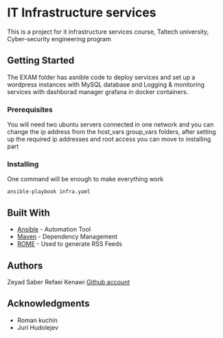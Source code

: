 # IT Infrastructure services

This is a project for it infrastructure services course, Taltech university,
Cyber-security engineering program
## Getting Started

The EXAM folder has asnible code to deploy services and set up a wordpress instances with MySQL database and Logging & monitoring services with dashborad manager grafana in docker containers.
### Prerequisites

You will need two ubuntu servers connected in one network and you can change the ip address from the host_vars group_vars folders, after setting up the required ip addresses and root access you can move to installing part

### Installing

One command will be enough to make everything work

```
ansible-playbook infra.yaml
```


## Built With

* [Ansible](https://www.ansible.com) - Automation Tool
* [Maven](https://maven.apache.org/) - Dependency Management
* [ROME](https://rometools.github.io/rome/) - Used to generate RSS Feeds



## Authors


Zeyad Saber Refaei Kenawi [Github account](https://github.com/zekena) 
## Acknowledgments

* Roman kuchin 
* Juri Hudolejev
